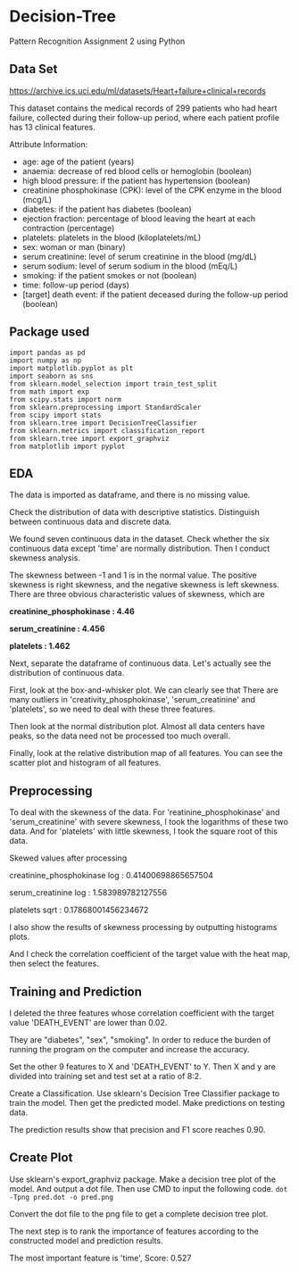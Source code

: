 # Decision-Tree
Pattern Recognition Assignment 2 using Python


## Data Set

https://archive.ics.uci.edu/ml/datasets/Heart+failure+clinical+records

This dataset contains the medical records of 299 patients who had heart failure, collected during their follow-up period, where each patient profile has 13 clinical features.

Attribute Information:

- age: age of the patient (years)
- anaemia: decrease of red blood cells or hemoglobin (boolean)
- high blood pressure: if the patient has hypertension (boolean)
- creatinine phosphokinase (CPK): level of the CPK enzyme in the blood (mcg/L)
- diabetes: if the patient has diabetes (boolean)
- ejection fraction: percentage of blood leaving the heart at each contraction (percentage)
- platelets: platelets in the blood (kiloplatelets/mL)
- sex: woman or man (binary)
- serum creatinine: level of serum creatinine in the blood (mg/dL)
- serum sodium: level of serum sodium in the blood (mEq/L)
- smoking: if the patient smokes or not (boolean)
- time: follow-up period (days)
- [target] death event: if the patient deceased during the follow-up period (boolean)



## Package used

```
import pandas as pd
import numpy as np
import matplotlib.pyplot as plt
import seaborn as sns
from sklearn.model_selection import train_test_split
from math import exp
from scipy.stats import norm
from sklearn.preprocessing import StandardScaler
from scipy import stats
from sklearn.tree import DecisionTreeClassifier
from sklearn.metrics import classification_report
from sklearn.tree import export_graphviz
from matplotlib import pyplot
```





## EDA

The data is imported as dataframe, and there is no missing value.

Check the distribution of data with descriptive statistics.
Distinguish between continuous data and discrete data.

We found seven continuous data in the dataset.
Check whether the six continuous data except 'time' are normally distribution. Then I conduct skewness analysis.

The skewness between -1 and 1 is in the normal value. The positive skewness is right skewness, and the negative skewness is left skewness.
There are three obvious characteristic values of skewness, which are

**creatinine_phosphokinase : 4.46**

**serum_creatinine : 4.456**

**platelets : 1.462**



Next, separate the dataframe of continuous data. Let's actually see the distribution of continuous data.


First, look at the box-and-whisker plot. We can clearly see that There are many outliers in 'creativity_phosphokinase', 'serum_creatinine' and 'platelets', so we need to deal with these three features.


Then look at the normal distribution plot. Almost all data centers have peaks, so the data need not be processed too much overall.



Finally, look at the relative distribution map of all features. You can see the scatter plot and histogram of all features.


## Preprocessing

To deal with the skewness of the data. For 'reatinine_phosphokinase' and 'serum_creatinine' with severe skewness, I took the logarithms of these two data.
And for 'platelets' with little skewness, I took the square root of this data.


Skewed values after processing

creatinine_phosphokinase log : 0.41400698865657504

serum_creatinine log : 1.583989782127556

platelets sqrt : 0.17868001456234672

I also show the results of skewness processing by outputting histograms plots.

And I check the correlation coefficient of the target value with the heat map, then select the features.



## Training and Prediction

I deleted the three features whose correlation coefficient with the target value 'DEATH_EVENT' are lower than 0.02. 

They are "diabetes", "sex", "smoking". In order to reduce the burden of running the program on the computer and increase the accuracy.

Set the other 9 features to X and 'DEATH_EVENT' to Y. Then X and y are divided into training set and test set at a ratio of 8:2.

Create a Classification. Use sklearn's Decision Tree Classifier package to train the model. Then get the predicted model. Make predictions on testing data.

The prediction results show that precision and F1 score reaches 0.90.

## Create Plot

Use sklearn's export_graphviz package. Make a decision tree plot of the model. And output a dot file.
Then use CMD to input the following code.
```dot -Tpng pred.dot -o pred.png```

Convert the dot file to the png file to get a complete decision tree plot.

The next step is to rank the importance of features according to the constructed model and prediction results.

The most important feature is 'time', Score: 0.527

